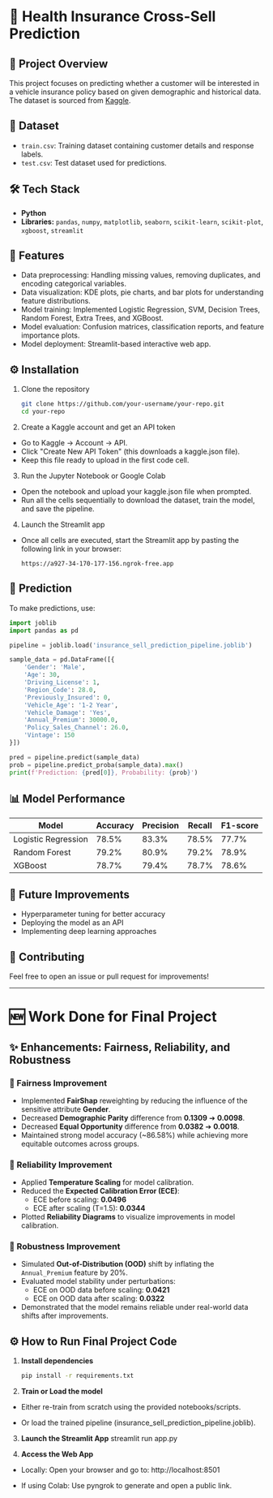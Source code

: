 # 🚀 Health Insurance Cross-Sell Prediction  

## 📌 Project Overview  
This project focuses on predicting whether a customer will be interested in a vehicle insurance policy based on given demographic and historical data. The dataset is sourced from [Kaggle](https://www.kaggle.com/datasets/anmolkumar/health-insurance-cross-sell-prediction).  

## 📁 Dataset  
- `train.csv`: Training dataset containing customer details and response labels.  
- `test.csv`: Test dataset used for predictions.  

## 🛠 Tech Stack  
- **Python**  
- **Libraries:** `pandas`, `numpy`, `matplotlib`, `seaborn`, `scikit-learn`, `scikit-plot`, `xgboost`, `streamlit`  

## 📌 Features  
- Data preprocessing: Handling missing values, removing duplicates, and encoding categorical variables.  
- Data visualization: KDE plots, pie charts, and bar plots for understanding feature distributions.  
- Model training: Implemented Logistic Regression, SVM, Decision Trees, Random Forest, Extra Trees, and XGBoost.  
- Model evaluation: Confusion matrices, classification reports, and feature importance plots.  
- Model deployment: Streamlit-based interactive web app.  

## ⚙️ Installation  
1. Clone the repository  
   ```bash
   git clone https://github.com/your-username/your-repo.git
   cd your-repo
   ```
2. Create a Kaggle account and get an API token
- Go to Kaggle → Account → API.
- Click "Create New API Token" (this downloads a kaggle.json file).
- Keep this file ready to upload in the first code cell.

3. Run the Jupyter Notebook or Google Colab
- Open the notebook and upload your kaggle.json file when prompted.
- Run all the cells sequentially to download the dataset, train the model, and save the pipeline.

4. Launch the Streamlit app
- Once all cells are executed, start the Streamlit app by pasting the following link in your browser:
  ```
  https://a927-34-170-177-156.ngrok-free.app
  ```

## 🚀 Prediction  
To make predictions, use:  
```python
import joblib
import pandas as pd

pipeline = joblib.load('insurance_sell_prediction_pipeline.joblib')

sample_data = pd.DataFrame([{
    'Gender': 'Male',
    'Age': 30,
    'Driving_License': 1,
    'Region_Code': 28.0,
    'Previously_Insured': 0,
    'Vehicle_Age': '1-2 Year',
    'Vehicle_Damage': 'Yes',
    'Annual_Premium': 30000.0,
    'Policy_Sales_Channel': 26.0,
    'Vintage': 150
}])

pred = pipeline.predict(sample_data)
prob = pipeline.predict_proba(sample_data).max()
print(f'Prediction: {pred[0]}, Probability: {prob}')
```

## 📊 Model Performance  
| Model  | Accuracy | Precision | Recall | F1-score |
|--------|----------|-----------|--------|---------|
| Logistic Regression | 78.5% | 83.3% | 78.5% | 77.7% |
| Random Forest | 79.2% | 80.9% | 79.2% | 78.9% |
| XGBoost | 78.7% | 79.4% | 78.7% | 78.6% |

## 📌 Future Improvements  
- Hyperparameter tuning for better accuracy  
- Deploying the model as an API  
- Implementing deep learning approaches  

## 🤝 Contributing  
Feel free to open an issue or pull request for improvements!  


---

# 🆕 Work Done for Final Project

## ✨ Enhancements: Fairness, Reliability, and Robustness

### 🔹 Fairness Improvement
- Implemented **FairShap** reweighting by reducing the influence of the sensitive attribute **Gender**.
- Decreased **Demographic Parity** difference from **0.1309** ➔ **0.0098**.
- Decreased **Equal Opportunity** difference from **0.0382** ➔ **0.0018**.
- Maintained strong model accuracy (~86.58%) while achieving more equitable outcomes across groups.

### 🔹 Reliability Improvement
- Applied **Temperature Scaling** for model calibration.
- Reduced the **Expected Calibration Error (ECE)**:
  - ECE before scaling: **0.0496**
  - ECE after scaling (T=1.5): **0.0344**
- Plotted **Reliability Diagrams** to visualize improvements in model calibration.

### 🔹 Robustness Improvement
- Simulated **Out-of-Distribution (OOD)** shift by inflating the `Annual_Premium` feature by 20%.
- Evaluated model stability under perturbations:
  - ECE on OOD data before scaling: **0.0421**
  - ECE on OOD data after scaling: **0.0322**
- Demonstrated that the model remains reliable under real-world data shifts after improvements.

## ⚙️ How to Run Final Project Code

1. **Install dependencies**
   ```bash
   pip install -r requirements.txt

2. **Train or Load the model**

- Either re-train from scratch using the provided notebooks/scripts.

- Or load the trained pipeline (insurance_sell_prediction_pipeline.joblib).

3. **Launch the Streamlit App**
   streamlit run app.py

5. **Access the Web App**

- Locally: Open your browser and go to: http://localhost:8501

- If using Colab: Use pyngrok to generate and open a public link.
